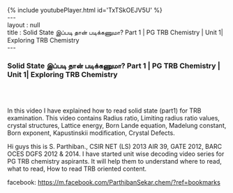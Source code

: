 {% include youtubePlayer.html id='TxTSkOEJV5U' %}<br>---<br>layout : null<br>title : Solid State இப்படி தான் படிக்கணுமா? Part 1 | PG TRB Chemistry | Unit 1|  Exploring TRB Chemistry<br>---<br><h3>Solid State இப்படி தான் படிக்கணுமா? Part 1 | PG TRB Chemistry | Unit 1|  Exploring TRB Chemistry</h3><br><br><p>In this video I have explained how to read solid state (part1) for TRB examination. This video contains 
Radius ratio, Limiting radius ratio values,
crystal structures,
Lattice energy,
Born Lande equation, Madelung constant, Born exponent, Kapustinskii modification,
Crystal Defects.


Hi guys this is S. Parthiban., CSIR NET (LS) 2013 AIR 39, GATE 2012, BARC OCES DGFS 2012 & 2014. I have started unit wise decoding video series for PG TRB chemistry aspirants. It will help them to understand where to read, what to read, How to read TRB oriented content.

facebook: https://m.facebook.com/ParthibanSekar.chem/?ref=bookmarks</p><br>